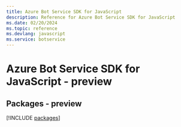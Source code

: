 ```yaml
---
title: Azure Bot Service SDK for JavaScript
description: Reference for Azure Bot Service SDK for JavaScript
ms.date: 02/20/2024
ms.topic: reference
ms.devlang: javascript
ms.service: botservice
---
```

# Azure Bot Service SDK for JavaScript - preview
## Packages - preview
[!INCLUDE [packages](bot-service-index.md)]
